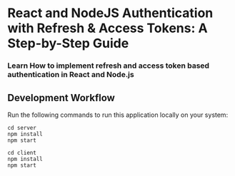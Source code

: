 # React and NodeJS Authentication with Refresh & Access Tokens: A Step-by-Step Guide

### Learn How to implement refresh and access token based authentication in React and Node.js

## Development Workflow

Run the following commands to run this application locally on your system:

```
cd server
npm install
npm start
```

```
cd client
npm install
npm start
```


